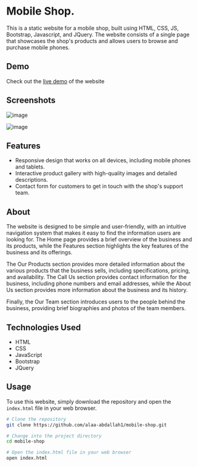 # Mobile Shop.

This is a static website for a mobile shop, built using HTML, CSS, JS, Bootstrap, Javascript, and JQuery. The website consists of a single page that showcases the shop's products and allows users to browse and purchase mobile phones.

## Demo

Check out the [live demo](https://iprotechz.github.io/iProTech.com/) of the website

## Screenshots

![image](https://github.com/alaa-abdallah1/mobile-shop/assets/56931924/550ae443-3251-4114-8571-612809c7a05b)

![image](https://github.com/alaa-abdallah1/mobile-shop/assets/56931924/47751e2c-3559-4824-b5ae-1526d612da92)



## Features

- Responsive design that works on all devices, including mobile phones and tablets.
- Interactive product gallery with high-quality images and detailed descriptions.
- Contact form for customers to get in touch with the shop's support team.

## About
The website is designed to be simple and user-friendly, with an intuitive navigation system that makes it easy to find the information users are looking for. The Home page provides a brief overview of the business and its products, while the Features section highlights the key features of the business and its offerings.

The Our Products section provides more detailed information about the various products that the business sells, including specifications, pricing, and availability. The Call Us section provides contact information for the business, including phone numbers and email addresses, while the About Us section provides more information about the business and its history.

Finally, the Our Team section introduces users to the people behind the business, providing brief biographies and photos of the team members.

## Technologies Used

- HTML
- CSS
- JavaScript
- Bootstrap
- JQuery

## Usage

To use this website, simply download the repository and open the `index.html` file in your web browser.

```bash
# Clone the repository
git clone https://github.com/alaa-abdallah1/mobile-shop.git

# Change into the project directory
cd mobile-shop

# Open the index.html file in your web browser
open index.html

